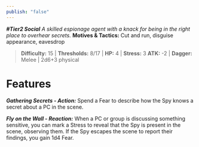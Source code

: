 ```yaml
---
publish: "false"
---
```

***#Tier2 Social***
*A skilled espionage agent with a knack for being in the right place to overhear secrets.*
**Motives & Tactics:** Cut and run, disguise appearance, eavesdrop

> **Difficulty:** 15 | **Thresholds:** 8/17 | **HP:** 4 | **Stress:** 3
> **ATK:** -2 | **Dagger:** Melee | 2d6+3 physical

# Features

***Gathering Secrets - Action:*** Spend a Fear to describe how the Spy knows a secret about a PC in the scene.

***Fly on the Wall - Reaction:*** When a PC or group is discussing something sensitive, you can mark a Stress to reveal that the Spy is present in the scene, observing them. If the Spy escapes the scene to report their findings, you gain 1d4 Fear.

